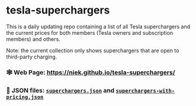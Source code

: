 # tesla-superchargers

This is a daily updating repo containing a list of all Tesla superchargers and the current prices for both members (Tesla owners and subscription members) and others.

Note: the current collection only shows superchargers that are open to third-party charging.

### 🕸 Web Page: https://niek.github.io/tesla-superchargers/

### 🤖 JSON files: [`superchargers.json`](https://github.com/Niek/tesla-superchargers/raw/main/superchargers.json) and [`superchargers-with-pricing.json`](https://github.com/Niek/tesla-superchargers/raw/main/superchargers-with-pricing.json) 